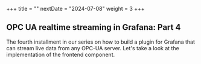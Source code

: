+++
title = ""
nextDate = "2024-07-08"
weight = 3
+++

## OPC UA realtime streaming in Grafana: Part 4

The fourth installment in our series on how to build a plugin for Grafana that can stream live data from any OPC-UA server. Let's take a look at the implementation of the frontend component.